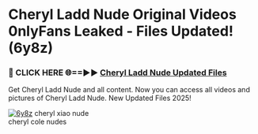 # Cheryl Ladd Nude Original Videos 0nlyFans Leaked - Files Updated! (6y8z)

<h3>🔴 CLICK HERE 🌐==►► <a href="https://tinyurl.com/yrmya6cz" rel="nofollow">Cheryl Ladd Nude Updated Files</a></h3>

Get Cheryl Ladd Nude and all content. Now you can access all videos and pictures of Cheryl Ladd Nude. New Updated Files 2025!

[![6y8z](https://i.imgur.com/FMdXYCs.gif)](https://tinyurl.com/yrmya6cz)
cheryl xiao nude<br>
cheryl cole nudes